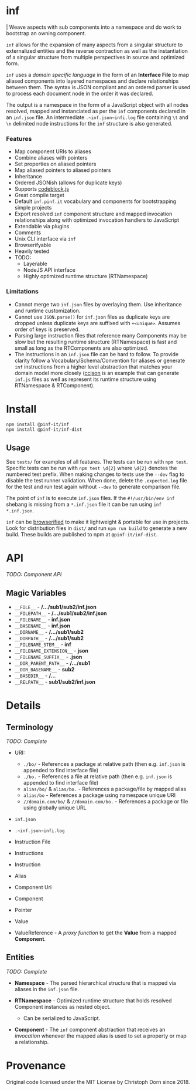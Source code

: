 inf
===

| Weave aspects with sub components into a namespace and do work to bootstrap an owning component.

`inf` allows for the expansion of many aspects from a singular structure to externalized entities and the reverse contraction as well as the instantiation of a singular structure from multiple perspectives in source and optimized form.

`inf` uses a *domain specific language* in the form of an **Interface File** to map aliased components into layered namespaces and declare relationships between them. The syntax is JSON compliant and an ordered parser is used to process each document node in the order it was declared.

The output is a namespace in the form of a JavaScript object with all nodes resolved, mapped and instanciated as per the `inf` components declared in an `inf.json` file. An intermediate `.~inf.json~infi.log` file containing `\t` and `\n` delimited node instructions for the `inf` structure is also generated.

### Features

  * Map component URIs to aliases
  * Combine aliases with pointers
  * Set properties on aliased pointers
  * Map aliased pointers to aliased pointers
  * Inheritance
  * Ordered JSONish (allows for duplicate keys)
  * Supports [codeblock.js](https://github.com/0ink/codeblock.js)
  * Great compile target
  * Default `inf.pinf.it` vocabulary and components for bootstrapping simple projects
  * Export resolved `inf` component structure and mapped invocation relationships along with optimized invocation handlers to JavaScript
  * Extendable via plugins
  * Comments
  * Unix CLI interface via `inf`
  * Browserifyable
  * Heavily tested
  * TODO:
    * Layerable
    * NodeJS API interface
    * Highly optimized runtime structure (RTNamespace)

### Limitations

  * Cannot merge two `inf.json` files by overlaying them. Use inheritance and runtime customization.
  * Cannot use `JSON.parse()` for `inf.json` files as duplicate keys are dropped unless duplicate keys are suffixed with `+<unique>`. Assumes order of keys is preserved.
  * Parsing large instruction files that reference many Components may be slow but the resulting runtime structure (RTNamespace) is fast and small as long as the RTComponents are also optimized.
  * The instructions in an `inf.json` file can be hard to follow. To provide clarity follow a Vocabulary/Schema/Convention for aliases or generate `inf` instructions from a higher level abstraction that matches your domain model more closely ([ccjson](https://github.com/ccjson/ccjson.nodejs) is an example that can generate `inf.js` files as well as represent its runtime structure using RTNamespace & RTComponent).


Install
=======

    npm install @pinf-it/inf
    npm install @pinf-it/inf-dist


Usage
-----

See `tests/` for examples of all features. The tests can be run with `npm test`. Specific tests can be run with `npm test \d{2}` where `\d{2}` denotes the numbered test prefix. When making changes to tests use the `--dev` flag to disable the test runner validation. When done, delete the `.expected.log` file for the test and run test again without `--dev` to generate comparison file.

The point of `inf` is to execute `inf.json` files. If the `#!/usr/bin/env inf` shebang is missing from a `*.inf.json` file it can be run using `inf *.inf.json`.

`inf` can be [browserified](https://github.com/browserify/browserify) to make it lightweight & portable for use in projects. Look for distribution files in `dist/` and run `npm run build` to generate a new build. These builds are published to npm at `@pinf-it/inf-dist`.


API
===

*TODO: Component API*

Magic Variables
---------------

  * `__FILE__` - **/.../sub1/sub2/inf.json**
  * `__FILEPATH__` - **/.../sub1/sub2/inf.json**
  * `__FILENAME__` - **inf.json**
  * `__BASENAME__` - **inf.json**
  * `__DIRNAME__` - **/.../sub1/sub2**
  * `__DIRPATH__` - **/.../sub1/sub2**
  * `__FILENAME_STEM__` - **inf**
  * `__FILENAME_EXTENSION__` - **json**
  * `__FILENAME_SUFFIX__` - **.json**
  * `__DIR_PARENT_PATH__` - **/.../sub1**
  * `__DIR_BASENAME__` - **sub2**
  * `__BASEDIR__` - **/...**
  * `__RELPATH__` - **sub1/sub2/inf.json**


Details
=======

Terminology
-----------

*TODO: Complete*

  * URI:
    * `./bo/` - References a package at relative path (then e.g. `inf.json` is appended to find interface file)
    * `./bo.` - References a file at relative path (then e.g. `inf.json` is appended to find interface file)
    * `alias/bo/` & `alias/bo.` - References a package/file by mapped alias
    * `alias/bo` - References a package using namespace unique URI
    * `//domain.com/bo/` & `//domain.com/bo.` - References a package or file using globally unique URL

  * `inf.json`
  * `.~inf.json~infi.log`
  * Instruction File
  * Instructions
  * Instruction
  * Alias
  * Component Uri
  * Component
  * Pointer
  * Value
  * ValueReference - A *proxy function* to get the **Value** from a mapped **Component**.

Entities
--------

*TODO: Complete*

  * **Namespace** - The parsed hierarchical structure that is mapped via aliases in the `inf.json` file.

  * **RTNamespace** - Optimized runtime structure that holds resolved Component instances as nested object.
    * Can be serialized to JavaScript.

  * **Component** - The `inf` component abstraction that receives an *invocation* whenever the mapped alias is used to set a property or map a relationship.


Provenance
==========

Original code licensed under the MIT License by Christoph Dorn since 2018.
